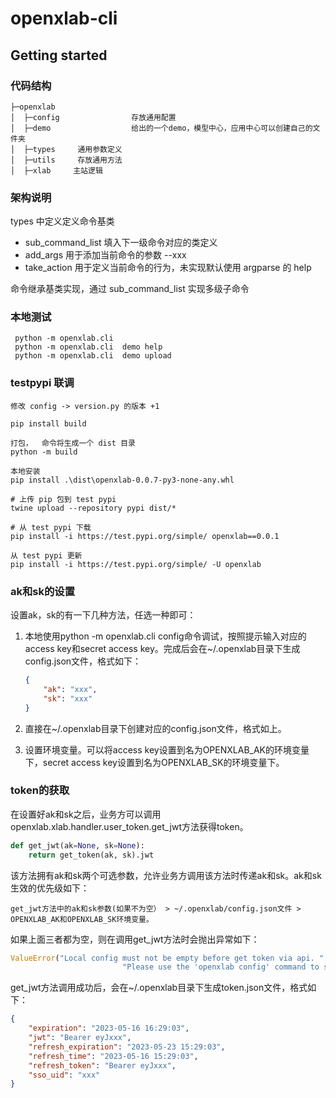# openxlab-cli

## Getting started

### 代码结构

```
├─openxlab
│  ├─config                存放通用配置
│  ├─demo                  给出的一个demo，模型中心，应用中心可以创建自己的文件夹
│  ├─types     通用参数定义
│  ├─utils     存放通用方法
│  ├─xlab     主站逻辑
```

### 架构说明

types 中定义定义命令基类

- sub_command_list  填入下一级命令对应的类定义
- add_args          用于添加当前命令的参数  --xxx
- take_action   用于定义当前命令的行为，未实现默认使用 argparse 的 help

命令继承基类实现，通过 sub_command_list 实现多级子命令

### 本地测试

```
 python -m openxlab.cli
 python -m openxlab.cli  demo help  
 python -m openxlab.cli  demo upload
```

### testpypi 联调

```
修改 config -> version.py 的版本 +1

pip install build

打包，  命令将生成一个 dist 目录
python -m build

本地安装
pip install .\dist\openxlab-0.0.7-py3-none-any.whl

# 上传 pip 包到 test pypi
twine upload --repository pypi dist/*

# 从 test pypi 下载
pip install -i https://test.pypi.org/simple/ openxlab==0.0.1

从 test pypi 更新
pip install -i https://test.pypi.org/simple/ -U openxlab
```

### ak和sk的设置
设置ak，sk的有一下几种方法，任选一种即可：

1. 本地使用python -m openxlab.cli config命令调试，按照提示输入对应的access key和secret access key。完成后会在~/.openxlab目录下生成config.json文件，格式如下：

    ```json
    {
        "ak": "xxx",
        "sk": "xxx"
    }
    ```

2. 直接在~/.openxlab目录下创建对应的config.json文件，格式如上。
3. 设置环境变量。可以将access key设置到名为OPENXLAB_AK的环境变量下，secret access key设置到名为OPENXLAB_SK的环境变量下。


### token的获取
在设置好ak和sk之后，业务方可以调用openxlab.xlab.handler.user_token.get_jwt方法获得token。

```python
def get_jwt(ak=None, sk=None):
    return get_token(ak, sk).jwt
```

该方法拥有ak和sk两个可选参数，允许业务方调用该方法时传递ak和sk。ak和sk生效的优先级如下：

```
get_jwt方法中的ak和sk参数(如果不为空） > ~/.openxlab/config.json文件 > OPENXLAB_AK和OPENXLAB_SK环境变量。   
```

如果上面三者都为空，则在调用get_jwt方法时会抛出异常如下：

```python
ValueError("Local config must not be empty before get token via api. "
                         "Please use the 'openxlab config' command to set the config")
```

get_jwt方法调用成功后，会在~/.openxlab目录下生成token.json文件，格式如下：

```json
{
    "expiration": "2023-05-16 16:29:03",
    "jwt": "Bearer eyJxxx",
    "refresh_expiration": "2023-05-23 15:29:03",
    "refresh_time": "2023-05-16 15:29:03",
    "refresh_token": "Bearer eyJxxx",
    "sso_uid": "xxx"
}
```
